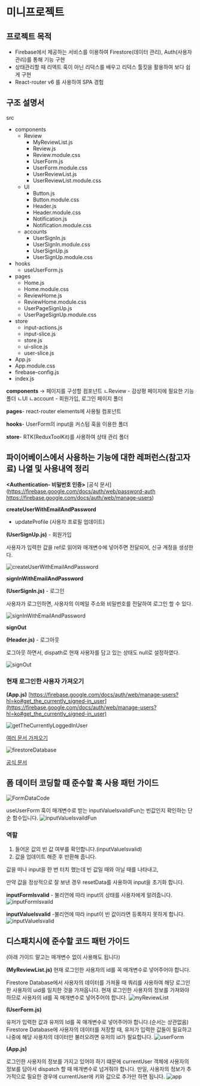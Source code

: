 # 미니프로젝트

## **프로젝트 목적**

- Firebase에서 제공하는 서비스를 이용하여 Firestore(데이터 관리), Auth(사용자 관리)를 통해 기능 구현
- 상태관리할 때 리액트 훅이 아닌 리덕스를 배우고 리덕스 툴킷을 활용하여 보다 쉽게 구현
- React-router v6 를 사용하여 SPA 경험


## **구조 설명서**
src
  - components
    - Review
      - MyReviewList.js
      - Review.js
      - Review.module.css
      - UserForm.js
      - UserForm.module.css
      - UserReviewList.js
      - UserReviewList.module.css
    - UI
      - Button.js
      - Button.module.css
      - Header.js
      - Header.module.css
      - Notification.js
      - Notification.module.css
    - accounts
      - UserSignIn.js
      - UserSignIn.module.css
      - UserSignUp.js
      - UserSignUp.module.css
  - hooks
    - useUserForm.js
  - pages
    - Home.js
    - Home.module.css
    - ReviewHome.js
    - ReviewHome.module.css
    - UserPageSignUp.js
    - UserPageSignUp.module.css
  - store
    - input-actions.js
    - input-slice.js
    - store.js
    - ui-slice.js
    - user-slice.js
  - App.js
  - App.module.css
  - firebase-config.js
  - index.js

**components** -> 페이지를 구성할 컴포넌트
ㄴReview - 감상평 페이지에 필요한 기능 폴더
ㄴUI
ㄴaccount - 회원가입, 로그인 페이지 폴더

**pages**- react-router elements에 사용될 컴포넌트

**hooks**- UserForm의 input을 커스텀 훅을 이용한 폴더

**store**- RTK(ReduxToolKit)를 사용하여 상태 관리 폴더


## **파이어베이스에서 사용하는 기능에 대한 레퍼런스(참고자료) 나열 및 사용내역 정리**

**<Authentication- 비밀번호 인증>**
[공식 문서](https://firebase.google.com/docs/auth/web/password-auth
https://firebase.google.com/docs/auth/web/manage-users)

**createUserWithEmailAndPassword**

+ updateProfile (사용자 프로필 업데이트)

**(UserSignUp.js)** - 회원가입

사용자가 입력한 값을 ref로 읽어와 매개변수에 넣어주면 전달되어, 신규 계정을 생성한다.

![createUserWithEmailAndPassword](./images/FB/createUserWithEmailAndPassword.png)


**signInWithEmailAndPassword**

**(UserSignIn.js)** - 로그인

사용자가 로그인하면, 사용자의 이메일 주소와 비밀번호를 전달하여 로그인 할 수 있다.

![signInWithEmailAndPassword](./images/FB/signInWithEmailAndPassword.png)

**signOut**

**(Header.js)** - 로그아웃

로그아웃 하면서, dispath로 현재 사용자를 담고 있는 상태도 null로 설정하였다.

![signOut](./images/FB/signOut.png)

### **현재 로그인한 사용자 가져오기**
**(App.js)**
[https://firebase.google.com/docs/auth/web/manage-users?hl=ko#get_the_currently_signed-in_user](https://firebase.google.com/docs/auth/web/manage-users?hl=ko#get_the_currently_signed-in_user)

![getTheCurrentlyLoggedInUser](./images/FB/getTheCurrentlyLoggedInUser.png)

**<Firestore Database>**

[여러 문서 가져오기](https://firebase.google.com/docs/firestore/query-data/get-data?hl=ko#get_multiple_documents_from_a_collection)

![firestoreDatabase](./images/FB/firestoreDatabase.png)

**<Hosting>**

[공식 문서](https://pool-pantydraco-4e9.notion.site/hosting-5208ab32e0c2434bb3b1dfcb9ec856ea)


## **폼 데이터 코딩할 때 준수할 훅 사용 패턴 가이드**
![FormDataCode](./images/FormDataGuide/FormDataCode.png)

useUserForm 훅이 매개변수로 받는 inputValueIsvaildFun는 빈값인지 확인하는 단순 함수입니다.
![inputValueIsvaildFun](./images/FormDataGuide/inputValueIsvaildFun.png)

### 역할

1. 들어온 값의 빈 값 여부를 확인합니다.(inputValueIsvalid)
2. 값을 업데이트 해준 후 반환해 줍니다.

값을 떠나 input을 한 번 터치 했는데 빈 값일 때와 아닐 때를 나타내고,

만약 값을 정상적으로 잘 보낸 경우 resetData를 사용하여 input을 초기화 합니다.

**inputFormIsvalid** - 불리언에 따라 input의 상태를 사용자에게 알려줍니다.
![inputFormIsvaild](./images/FormDataGuide/inputFormIsvaild.png)

**inputValueIsvalid** -불리언에 따라 input이 빈 값이라면 등록하지 못하게 합니다.
![inputValueIsvalid](./images/FormDataGuide/inputValueIsvalid.png)


## **디스패치시에 준수할 코드 패턴 가이드**
(아래 가이드 말고는 매개변수 없이 사용해도 됩니다) 

**(MyReviewList.js)**
현재 로그인한 사용자의 id를 꼭 매개변수로 넣어주어야 합니다.

Firestore Database에서 사용자의 데이터를 가져올 때 쿼리를 사용하여 해당 로그인한 사용자의 uid를 일치한 것을 가져옵니다. 현재 로그인한 사용자의 정보를 가져와야 하므로 사용자의 id를 꼭 매개변수로 넣어주어야 합니다.
![myReviewList](./images/DispathGuide/myReviewList.png)

**(UserForm.js)**

유저가 입력한 값과 유저의 Id를 꼭 매개변수로 넣어주어야 합니다.(순서는 상관없음)
Firestore Database에 사용자의 데이터를 저장할 때, 유저가 입력한 값들이 필요하고
나중에 해당 사용자의 데이터만 불러오려면 유저의 id가 필요합니다.
![userForm](./images/DispathGuide/userForm.png)

**(App.js)**

로그인한 사용자의 정보를 가지고 있어야 하기 떄문에 currentUser 객체에 사용자의 정보를 담아서
dispatch 할 때 매개변수로 넘겨줘야 합니다.
만일, 사용자의 정보가 추가적으로 필요한 경우에 currentUser에 키와 값으로 추가만 하면 됩니다.
![app](./images/DispathGuide/app.png)